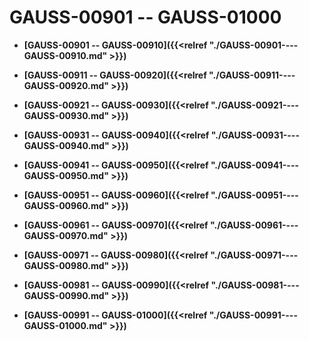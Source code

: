# GAUSS-00901 -- GAUSS-01000

-   **[GAUSS-00901 -- GAUSS-00910]({{<relref "./GAUSS-00901----GAUSS-00910.md" >}})**  

-   **[GAUSS-00911 -- GAUSS-00920]({{<relref "./GAUSS-00911----GAUSS-00920.md" >}})**  

-   **[GAUSS-00921 -- GAUSS-00930]({{<relref "./GAUSS-00921----GAUSS-00930.md" >}})**  

-   **[GAUSS-00931 -- GAUSS-00940]({{<relref "./GAUSS-00931----GAUSS-00940.md" >}})**  

-   **[GAUSS-00941 -- GAUSS-00950]({{<relref "./GAUSS-00941----GAUSS-00950.md" >}})**  

-   **[GAUSS-00951 -- GAUSS-00960]({{<relref "./GAUSS-00951----GAUSS-00960.md" >}})**  

-   **[GAUSS-00961 -- GAUSS-00970]({{<relref "./GAUSS-00961----GAUSS-00970.md" >}})**  

-   **[GAUSS-00971 -- GAUSS-00980]({{<relref "./GAUSS-00971----GAUSS-00980.md" >}})**  

-   **[GAUSS-00981 -- GAUSS-00990]({{<relref "./GAUSS-00981----GAUSS-00990.md" >}})**  

-   **[GAUSS-00991 -- GAUSS-01000]({{<relref "./GAUSS-00991----GAUSS-01000.md" >}})**  


